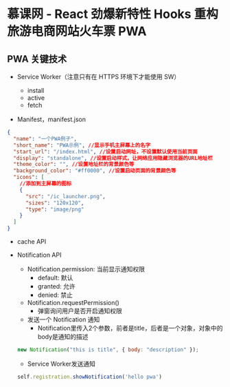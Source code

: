 # 慕课网 - React 劲爆新特性 Hooks 重构旅游电商网站火车票 PWA

## PWA 关键技术

- Service Worker（注意只有在 HTTPS 环境下才能使用 SW）

  - install
  - active
  - fetch

- Manifest，manifest.json

```json
{
  "name": "一个PWA例子",
  "short_name": "PWA示例", //显示手机主屏幕上的名字
  "start_url": "/index.html", //设置启动网址，不设置默认使用当前页面
  "display": "standalone", //设置启动样式，让网络应用隐藏浏览器的URL地址栏
  "theme_color": "", //设置地址栏的背景颜色等
  "background_color": "#ff0000", //设置启动页面的背景颜色等
  "icons": [
    //添加到主屏幕的图标
    {
      "src": "/ic_launcher.png",
      "sizes": "120x120",
      "type": "image/png"
    }
  ]
}
```

- cache API

- Notification API
  - Notification.permission: 当前显示通知权限
    - default: 默认
    - granted: 允许
    - denied: 禁止
  - Notification.requestPermission()
    - 弹窗询问用户是否开启通知权限
  - 发送一个 Notification 通知
    - Notification里传入2个参数，前者是title，后者是一个对象，对象中的body是通知的描述

  ```javascript
  new Notification("this is title", { body: "description" });
  ```

  - Service Worker发送通知

  ```javascript
  self.registration.showNotification('hello pwa')
  ```
